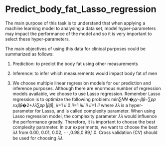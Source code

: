 # Predict_body_fat_Lasso_regression
The main purpose of this task is to understand that when applying a machine learning model to analysing a data set,
model hyper-parameters may impact the performance of the model and so it is very important to select these hyper-parameters.

The main objectives of using this data for clinical purposes could be summarized as follows:
1. Prediction: to predict the body fat using other measurements
2. Inference: to infer which measurements would impact body fat of men

3. We choose multiple linear regression models for our prediction and inference purposes. Although there are enormous number of regression models available, we choose to use Lasso regression. Remember Lasso regression is to optimize the following problem:
min∑𝑁𝑁 �𝑦𝑦−𝛽𝛽−∑𝑝𝑝 𝑥𝑥𝛽𝛽�2+𝜆𝜆∑𝑝𝑝 |𝛽𝛽|,
𝑖𝑖=1 𝑖𝑖 0 𝑖𝑖=1 𝑖𝑖𝑖𝑖 𝑖𝑖 𝑖𝑖=1 𝑖𝑖
where 𝜆𝜆 is a hyper-parameter for Lasso, and is called complexity parameter.
When using Lasso regression model, the complexity parameter 𝜆𝜆 would influence the performance greatly. Therefore, it is important to choose the best complexity parameter. In our experiments, we want to choose the best 𝜆𝜆 from 0.00, 0.01, 0.02, ⋯ ,0.98,0.99,1.0. Cross validation (CV) should be used for choosing 𝜆𝜆. 

